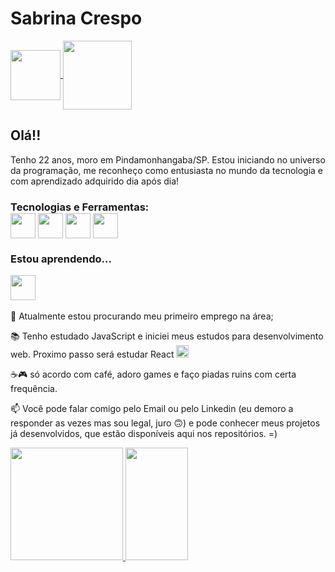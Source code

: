 <h1>Sabrina Crespo</h1>
<a href="https://www.linkedin.com/in/sabrina-crespo-b52808199/" target="_blank" rel="external" ><img src="https://cdn.jsdelivr.net/gh/devicons/devicon/icons/linkedin/linkedin-original.svg" height="80" widht="80" align="center" />
</a>
<a href = "sabrina_crespo@outlook.com"><img src="https://www.logo.wine/a/logo/Microsoft_Outlook/Microsoft_Outlook-Logo.wine.svg" target="_blank" height="110" widht="110" align="center"></a>

<h2>Olá!!</h2>

<p> 
Tenho 22 anos, moro em Pindamonhangaba/SP. Estou iniciando no universo da programação, me reconheço como entusiasta no mundo da tecnologia e com aprendizado adquirido dia após dia!
<p>

<h3> Tecnologias e Ferramentas:
<br>
<img src="https://cdn.jsdelivr.net/gh/devicons/devicon/icons/html5/html5-original-wordmark.svg" height="40" widht="40" align="center" />
<img src="https://cdn.jsdelivr.net/gh/devicons/devicon/icons/css3/css3-original-wordmark.svg" height="40" width="40" align="center"  />
<img src="https://cdn.jsdelivr.net/gh/devicons/devicon/icons/git/git-original.svg" height="40" wight="40" align="center" />
<img src="https://cdn.jsdelivr.net/gh/devicons/devicon/icons/github/github-original.svg" height="40" widht="40" align="center" />

<h3> Estou aprendendo...</h3>
<img src="https://cdn.jsdelivr.net/gh/devicons/devicon/icons/javascript/javascript-original.svg" height="40" width="40" align="center" />
<br>
<br>
🤿 Atualmente estou procurando meu primeiro emprego na área;

📚 Tenho estudado JavaScript e iniciei meus estudos para desenvolvimento web. Proximo passo será estudar React <img src="https://cdn.jsdelivr.net/gh/devicons/devicon/icons/react/react-original.svg" height="20" widht="20" />


☕🎮 só acordo com café, adoro games e faço piadas ruins com certa frequência.

📫 Você pode falar comigo pelo Email ou pelo Linkedin (eu demoro a responder as vezes mas sou legal, juro 🙃) e pode conhecer meus projetos já desenvolvidos, que estão disponíveis aqui nos repositórios. =)


<div>
<a href="https://github.com/seu-usuário-aqui">
<img height="180rem" src="https://github-readme-stats.vercel.app/api/top-langs/?username=SahCrespo&layout=compact&langs_count=7&theme=dracula"/>
<img height="180rem" width="100rem" src="https://github-readme-stats.vercel.app/api?username=SahCrespo&show_icons=true&theme=dracula&include_all_commits=true&count_private=true"/>
</div>
